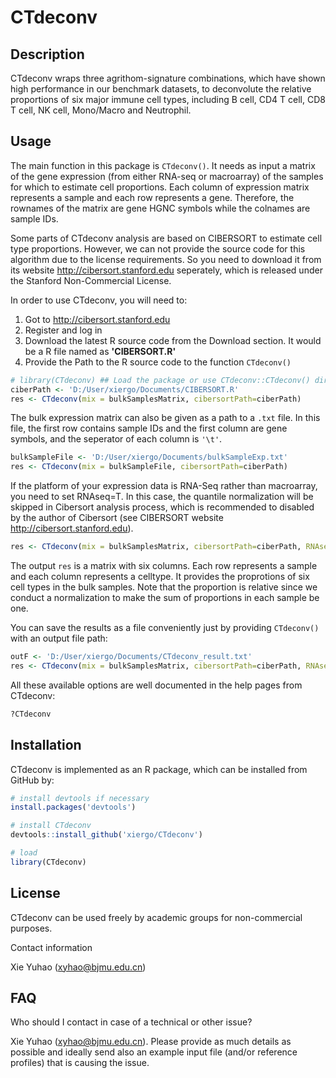 # CTdeconv

## Description

CTdeconv wraps three agrithom-signature combinations, which have shown high performance in our benchmark datasets, to deconvolute the relative proportions of six major immune cell types, including B cell, CD4 T cell, CD8 T cell, NK cell, Mono/Macro and Neutrophil. 


## Usage

The main function in this package is `CTdeconv()`. It needs as input a matrix of the gene expression (from either RNA-seq or macroarray) of the samples for which to estimate cell proportions. Each column of expression matrix represents a sample and each row represents a gene.  Therefore, the rownames of the matrix are gene HGNC symbols while the colnames are sample IDs. 

Some parts of CTdeconv analysis are based on CIBERSORT to estimate cell type proportions. However, we can not provide the source code for this algorithm due to the license requirements. So you need to download it from its website http://cibersort.stanford.edu seperately, which is released under the Stanford Non-Commercial License.

In order to use CTdeconv, you will need to:

  1. Got to http://cibersort.stanford.edu
  2. Register and log in
  3. Download the latest R source code from the Download section. It would be a R file named as **'CIBERSORT.R'**
  4. Provide the Path to the R source code to the function `CTdeconv()` 


```R
# library(CTdeconv) ## Load the package or use CTdeconv::CTdeconv() directly.
ciberPath <- 'D:/User/xiergo/Documents/CIBERSORT.R'
res <- CTdeconv(mix = bulkSamplesMatrix, cibersortPath=ciberPath)
```
The bulk expression matrix can also be given as a path to a `.txt` file. In this file, the first row contains sample IDs and the first column are gene symbols, and the seperator of each column is `'\t'`.
```R
bulkSampleFile <- 'D:/User/xiergo/Documents/bulkSampleExp.txt'
res <- CTdeconv(mix = bulkSampleFile, cibersortPath=ciberPath)
```
If the platform of your expression data is RNA-Seq rather than macroarray, you need to set RNAseq=T. In this case, the quantile normalization will be skipped in Cibersort analysis process, which is recommended to disabled by the author of Cibersort (see CIBERSORT website http://cibersort.stanford.edu).

```R
res <- CTdeconv(mix = bulkSamplesMatrix, cibersortPath=ciberPath, RNAseq=T)
```

The output `res` is a matrix with six columns. Each row represents a sample and each column represents a celltype. It provides the proprotions of six cell types in the bulk samples. Note that the proportion is relative since we conduct a normalization to make the sum of proportions in each sample be one.

You can save the results as a file conveniently just by providing `CTdeconv()` with an output file path:

```R
outF <- 'D:/User/xiergo/Documents/CTdeconv_result.txt'
res <- CTdeconv(mix = bulkSamplesMatrix, cibersortPath=ciberPath, RNAseq=T, filename=outF)
```

All these available options are well documented in the help pages from CTdeconv:
```R
?CTdeconv
```
## Installation

CTdeconv is implemented as an R package, which can be installed from GitHub by:


```R
# install devtools if necessary
install.packages('devtools')

# install CTdeconv
devtools::install_github('xiergo/CTdeconv')

# load
library(CTdeconv)
```

## License
CTdeconv can be used freely by academic groups for non-commercial purposes. 

Contact information

Xie Yuhao (xyhao@bjmu.edu.cn)

## FAQ

Who should I contact in case of a technical or other issue?

Xie Yuhao (xyhao@bjmu.edu.cn). Please provide as much details as possible and ideally send also an example input file (and/or reference profiles) that is causing the issue.
